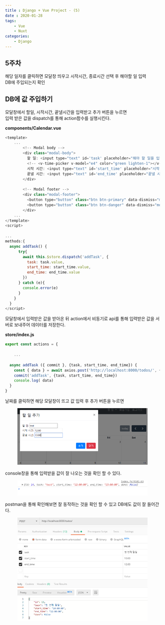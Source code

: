 ```yaml
---
title : Django + Vue Project - (5)
date : 2020-01-28
tags:
    - Vue
    - Nuxt
categories:
    - Django
---
```


## 5주차  
해당 일자를 클릭하면 모달창 띄우고 시작시간, 종료시간 선택 후 해야할 일 입력  
DB에 주입되는지 확인  

## DB에 값 주입하기  

모달창에서 할일, 시작시간, 끝낼시간을 입력받고 추가 버튼을 누르면  
입력 받은 값을 dispatch를 통해 action함수를 실행시킨다.

**components/Calendar.vue**
```javascript
<template>
    ...
        <!-- Modal body -->
        <div class="modal-body">
          할 일: <input type="text" id='task' placeholder="해야 할 일을 입력하세요." autofocus /> <br>
          <!-- <v-time-picker v-model="e4" color="green lighten-1"></v-time-picker> -->
          시작 시간: <input type="text" id='start_time' placeholder="시작 시간 (HH:MM)"/> <br>
          끝낼 시간: <input type="text" id='end_time' placeholder="끝낼 시간 (HH:MM)"/>
        </div>
        
        <!-- Modal footer -->
        <div class="modal-footer">
          <button type="button" class="btn btn-primary" data-dismiss="modal" @click="addTask()" >추가</button>
          <button type="button" class="btn btn-danger" data-dismiss="modal">닫기</button>
        </div>
    ...
</template>
<script>

...
methods:{
  async addTask() {
      try{
        await this.$store.dispatch('addTask', {
          task: task.value,
          start_time: start_time.value,
          end_time: end_time.value
        })
      } catch (e){
        console.error(e)
      }
    }
  }
</script>
```

모달창에서 입력받은 값을 받아온 뒤 action에서 비동기로 api를 통해 입력받은 값을 서버로 보내주어 데이터를 저장한다.

**store/index.js**  
```javascript
export const actions = {

    ...
    
  async addTask ({ commit }, {task, start_time, end_time}) {
    const { data } = await axios.post('http://localhost:8000/todos/', {task, start_time, end_time})
    commit('addTask', {task, start_time, end_time})
    console.log( data)
  }
}

```

날짜를 클릭하면 해당 모달창이 뜨고 값 입력 후 추가 버튼을 누르면

 <center>
 <figure>
 <img src="/assets/images/django/msa(5)/modal.png" alt="views">
 </figure>
 </center>  
 
 console창을 통해 입력받을 값이 잘 나오는 것을 확인 할 수 있다.
 <center>
 <figure>
 <img src="/assets/images/django/msa(5)/modal-result.png" alt="views">
 </figure>
 </center>  

postman을 통해 확인해보면 잘 동작하는 것을 확인 할 수 있고 DB에도 값이 잘 들어간다.
 <center>
 <figure>
 <img src="/assets/images/django/msa(5)/dbsave.png" alt="views">
 </figure>
 </center>  
